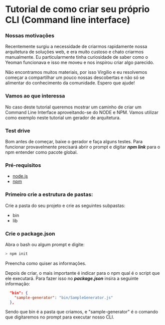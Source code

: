 # Tutorial de como criar seu próprio CLI (Command line interface)

### Nossas motivações
Recentemente surgiu a necessidade de criarmos rapidamente nossa arquitetura de soluções web, e era muito custoso e chato criarmos manualmente. Eu particularmente tinha curiosidade de saber como o Yeoman funcionava e isso me moveu e nos inspirou criar algo parecido. 

Não encontramos muitos materiais, por isso Virgilio e eu resolvemos começar a compartilhar um pouco nossas descobertas e não só se alimentar do conhecimento da comunidade. Espero que ajude!

### Vamos ao que interessa
No caso deste tutorial queremos mostrar um caminho de criar um Command Line Interface aproveitando-se do NODE e NPM. Vamos utilizar como exemplo neste tutorial um gerador de arquitetura.

### Test drive
Bom antes de começar, baixe o gerador e faça alguns testes. Para funcionar provavelmente precisará abrir o prompt e digitar ***npm link*** para o npm entender como pacote global.

### Pré-requisitos
- [node.js]
- [npm]

### Primeiro crie a estrutura de pastas:

Crie a pasta do seu projeto e crie as seguintes subpastas:
  - bin
  - lib

### Crie o package.json
Abra o bash ou algum prompt e digite:
```sh
> npm init
```
Preencha como quiser as informações.


Depois de criar, o mais importante é indicar para o npm qual é o script que ele executará. Para fazer isso no ***package.json*** insira a seguinte informação:
```json
  "bin": {
    "sample-generator": "bin/SampleGenerator.js"
  },
```
Sendo que bin é a pasta que criamos, e "sample-generator" é o comando que digitaremos no prompt para executar nosso CLI.


[npm]: <http://www.npmjs.com>
[node.js]: <http://nodejs.org>
